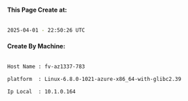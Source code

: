 
   
#### This Page Create at:

```bash

2025-04-01 - 22:50:26 UTC

```

#### Create By Machine:

```bash

Host Name : fv-az1337-783

platform  : Linux-6.8.0-1021-azure-x86_64-with-glibc2.39

Ip Local  : 10.1.0.164

```

